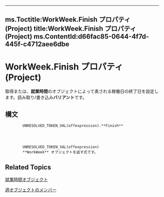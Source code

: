 

---
ms.Toctitle:WorkWeek.Finish プロパティ (Project)
title:WorkWeek.Finish プロパティ (Project)
ms.ContentId:d66fac85-0644-4f7d-445f-c4712aee6dbe
---
# WorkWeek.Finish プロパティ (Project)




取得または、**就業時間**のオブジェクトによって表される稼働日の終了日を設定します。読み取り/書き込み**バリアント**です。

## 構文

            UNRESOLVED_TOKEN_VAL(offexpression).**Finish**




            UNRESOLVED_TOKEN_VAL(offexpression)
            **WorkWeek** オブジェクトを返す式です。



## Related Topics

[就業時間オブジェクト](d2dc3a0a-a869-2675-5e1c-971157a9d499.md)

[週オブジェクトのメンバー](05d0ffdd-dd3d-a2e6-210b-b62071345b17.md)




